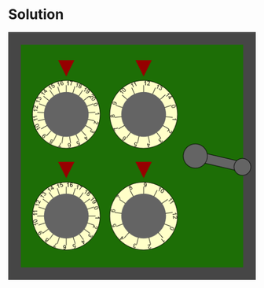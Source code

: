 # Solution
![alt text](https://github.com/Rosaverde/UoL_ITP1_Sleuth/blob/main/303-2/solution.jpg?raw=true)
